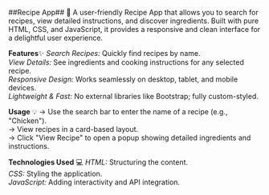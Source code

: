##Recipe App## 🍳
A user-friendly Recipe App that allows you to search for recipes, view detailed instructions, and discover ingredients. Built with pure HTML, CSS, and JavaScript, it provides a responsive and clean interface for a delightful user experience.

**Features**✨
*Search Recipes:* Quickly find recipes by name.<br>
*View Details:* See ingredients and cooking instructions for any selected recipe.<br>
*Responsive Design:* Works seamlessly on desktop, tablet, and mobile devices.<br>
*Lightweight & Fast:* No external libraries like Bootstrap; fully custom-styled.<br>

**Usage** 💡
  ->  Use the search bar to enter the name of a recipe (e.g., "Chicken").<br>
  ->  View recipes in a card-based layout.<br>
  ->  Click "View Recipe" to open a popup showing detailed ingredients and instructions.<br>


**Technologies Used** 💻
*HTML:* Structuring the content.<br>
*CSS:* Styling the application.<br>
*JavaScript:* Adding interactivity and API integration.<br>
